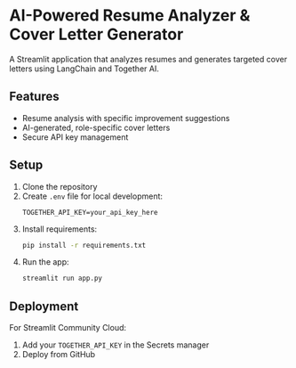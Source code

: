 # AI-Powered Resume Analyzer & Cover Letter Generator

A Streamlit application that analyzes resumes and generates targeted cover letters using LangChain and Together AI.

## Features
- Resume analysis with specific improvement suggestions
- AI-generated, role-specific cover letters
- Secure API key management

## Setup
1. Clone the repository
2. Create `.env` file for local development:
   ```
   TOGETHER_API_KEY=your_api_key_here
   ```
3. Install requirements:
   ```bash
   pip install -r requirements.txt
   ```
4. Run the app:
   ```bash
   streamlit run app.py
   ```

## Deployment
For Streamlit Community Cloud:
1. Add your `TOGETHER_API_KEY` in the Secrets manager
2. Deploy from GitHub

